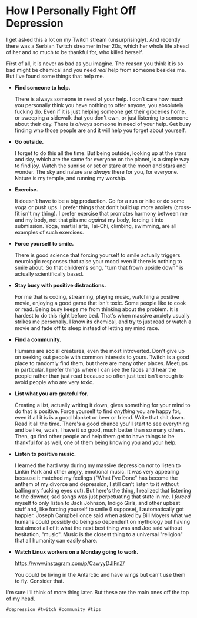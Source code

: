 # How I Personally Fight Off Depression

I get asked this a lot on my Twitch stream (unsurprisingly). And
recently there was a Serbian Twitch streamer in her 20s, which her whole
life ahead of her and so much to be thankful for, who killed herself.

First of all, it is never as bad as you imagine. The reason you think it
is so bad might be chemical and you need *real* help from someone
besides me. But I've found some things that help me.

* **Find someone to help.**

  There is always someone in need of your help. I don't care how much
  you personally think you have nothing to offer anyone, you absolutely
  fucking do. Even if it is just helping someone get their groceries
  home, or sweeping a sidewalk that you don't own, or just listening to
  someone about their day. There is *always* someone in need of your
  help. Get busy finding who those people are and it will help you
  forget about yourself.

* **Go outside.**

  I forget to do this all the time. But being outside, looking up at the
  stars and sky, which are the same for everyone on the planet, is a
  simple way to find joy. Watch the sunrise or set or stare at the moon
  and stars and wonder. The sky and nature are *always* there for you,
  for everyone. Nature is my temple, and running my worship.

* **Exercise.**

  It doesn't have to be a big production. Go for a run or hike or do
  some yoga or push ups. I prefer things that don't build up more
  anxiety (cross-fit isn't my thing). I prefer exercise that promotes
  harmony between me and my body, not that pits me *against* my body,
  forcing it into submission. Yoga, martial arts, Tai-Chi, climbing,
  swimming, are all examples of such exercises.

* **Force yourself to smile.**

  There is good science that forcing yourself to smile actually triggers
  neurologic responses that raise your mood even if there is nothing to
  smile about. So that children's song, "turn that frown upside down" is
  actually scientifically based.

* **Stay busy with positive distractions.**

  For me that is coding, streaming, playing music, watching a positive
  movie, enjoying a good game that isn't toxic. Some people like to cook
  or read. Being busy keeps me from thinking about the problem. It is
  hardest to do this right before bed. That's when massive anxiety
  usually strikes me personally. I know its chemical, and try to just
  read or watch a movie and fade off to sleep instead of letting my mind
  race.

* **Find a community.**

  Humans are social creatures, even the most introverted. Don't give up
  on seeking out people with common interests to yours. Twitch is a good
  place to randomly find them, but there are many other places. Meetups
  in particular. I prefer things where I can see the faces and hear the
  people rather than just read because so often just text isn't enough
  to avoid people who are very toxic.

* **List what you are grateful for.**

  Creating a list, actually writing it down, gives something for your
  mind to do that is positive. Force yourself to find *anything* you are
  happy for, even if all it is is a good blanket or beer or friend.
  Write that shit down. Read it all the time. There's a good chance
  you'll start to see everything and be like, woah, I have it so good,
  much better than so many others. Then, go find other people and help
  them get to have things to be thankful for as well, one of them being
  knowing you and your help.

* **Listen to positive music.**

  I learned the hard way during my massive depression *not* to listen to
  Linkin Park and other angry, emotional music. It was very appealing
  because it matched my feelings ("What I've Done" has become the anthem
  of my divorce and depression, I still can't listen to it without
  balling my fucking eyes out). But here's the thing, I realized that
  listening to the downer, sad songs was just perpetuating that state in
  me. I *forced* myself to only listen to Jack Johnson, Indigo Girls,
  and other upbeat stuff and, like forcing yourself to smile (I
  suppose), I automatically got happier. Joseph Campbell once said when
  asked by Bill Moyers what we humans could possibly do being so
  dependent on mythology but having lost almost all of it what the next
  best thing was and Joe said without hesitation, "music". Music is the
  closest thing to a universal "religion" that all humanity can easily
  share.

* **Watch Linux workers on a Monday going to work.**

  <https://www.instagram.com/p/CawyyDJlFnZ/>

  You could be living in the Antarctic and have wings but can't use them
  to fly. Consider that.

I'm sure I'll think of more thing later. But these are the main ones off
the top of my head.

    #depression #twitch #community #tips
